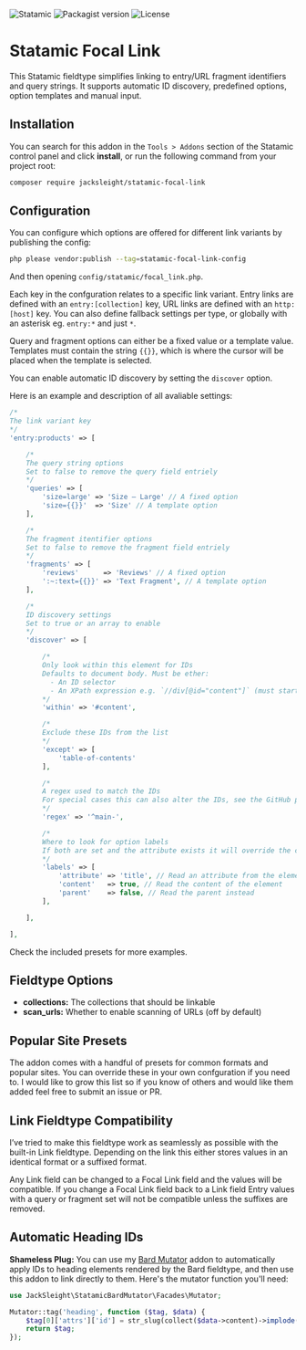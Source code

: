 <!-- statamic:hide -->

![Statamic](https://flat.badgen.net/badge/Statamic/3.2+/FF269E)
![Packagist version](https://flat.badgen.net/packagist/v/jacksleight/statamic-focal-link)
![License](https://flat.badgen.net/github/license/jacksleight/statamic-focal-link)

# Statamic Focal Link

<!-- /statamic:hide -->

This Statamic fieldtype simplifies linking to entry/URL fragment identifiers and query strings. It supports automatic ID discovery, predefined options, option templates and manual input.

## Installation

You can search for this addon in the `Tools > Addons` section of the Statamic control panel and click **install**, or run the following command from your project root:

``` bash
composer require jacksleight/statamic-focal-link
```

## Configuration

You can configure which options are offered for different link variants by publishing the config:

```bash
php please vendor:publish --tag=statamic-focal-link-config
```

And then opening `config/statamic/focal_link.php`.

Each key in the confguration relates to a specific link variant. Entry links are defined with an `entry:[collection]` key, URL links are defined with an `http:[host]` key. You can also define fallback settings per type, or globally with an asterisk eg. `entry:*` and just `*`.

Query and fragment options can either be a fixed value or a template value. Templates must contain the string `{{}}`, which is where the cursor will be placed when the template is selected.

You can enable automatic ID discovery by setting the `discover` option.

Here is an example and description of all avaliable settings:

```php
/*
The link variant key
*/
'entry:products' => [

    /*
    The query string options
    Set to false to remove the query field entriely
    */
    'queries' => [
        'size=large' => 'Size — Large' // A fixed option
        'size={{}}'  => 'Size' // A template option
    ],

    /*
    The fragment itentifier options
    Set to false to remove the fragment field entriely
    */
    'fragments' => [
        'reviews'      => 'Reviews' // A fixed option
        ':~:text={{}}' => 'Text Fragment', // A template option
    ],

    /*
    ID discovery settings
    Set to true or an array to enable
    */
    'discover' => [

        /*
        Only look within this element for IDs
        Defaults to document body. Must be ether:
          - An ID selector
          - An XPath expression e.g. `//div[@id="content"]` (must start with a slash)
        */
        'within' => '#content',

        /*
        Exclude these IDs from the list
        */
        'except' => [
            'table-of-contents'
        ],

        /*
        A regex used to match the IDs
        For special cases this can also alter the IDs, see the GitHub preset 
        */
        'regex' => '^main-',

        /*
        Where to look for option labels
        If both are set and the attribute exists it will override the content value
        */
        'labels' => [
            'attribute' => 'title', // Read an attribute from the element
            'content'   => true, // Read the content of the element
            'parent'    => false, // Read the parent instead
        ],

    ],

],
```

Check the included presets for more examples.

## Fieldtype Options

* **collections:** The collections that should be linkable
* **scan_urls:** Whether to enable scanning of URLs (off by default)

## Popular Site Presets

The addon comes with a handful of presets for common formats and popular sites. You can override these in your own confguration if you need to. I would like to grow this list so if you know of others and would like them added feel free to submit an issue or PR.

## Link Fieldtype Compatibility

I’ve tried to make this fieldtype work as seamlessly as possible with the built-in Link fieldtype. Depending on the link this either stores values in an identical format or a suffixed format.

Any Link field can be changed to a Focal Link field and the values will be compatible. If you change a Focal Link field back to a Link field Entry values with a query or fragment set will not be compatible unless the suffixes are removed.

## Automatic Heading IDs 

**Shameless Plug:** You can use my [Bard Mutator](https://statamic.com/addons/jacksleight/bard-mutator) addon to automatically apply IDs to heading elements rendered by the Bard fieldtype, and then use this addon to link directly to them. Here's the mutator function you'll need:

```php
use JackSleight\StatamicBardMutator\Facades\Mutator;

Mutator::tag('heading', function ($tag, $data) {
    $tag[0]['attrs']['id'] = str_slug(collect($data->content)->implode('text', ''));
    return $tag;
});
```
